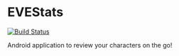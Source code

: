 # EVEStats
[![Build Status](https://travis-ci.org/vectorman1/EVEStats.svg?branch=master)](https://travis-ci.org/vectorman1/EVEStats)

Android application to review your characters on the go!
